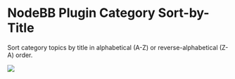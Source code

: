 # NodeBB Plugin Category Sort-by-Title
Sort category topics by title in alphabetical (A-Z) or reverse-alphabetical (Z-A) order.

![](http://puu.sh/rMyLI/0788bd90fd.png)
